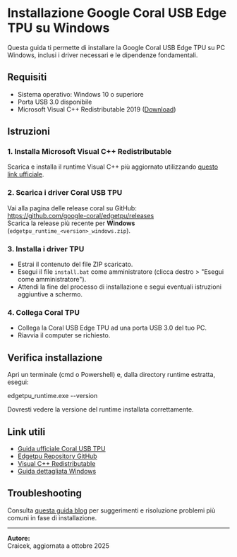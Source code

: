 # Installazione Google Coral USB Edge TPU su Windows

Questa guida ti permette di installare la Google Coral USB Edge TPU su PC Windows, inclusi i driver necessari e le dipendenze fondamentali.

## Requisiti

- Sistema operativo: Windows 10 o superiore
- Porta USB 3.0 disponibile
- Microsoft Visual C++ Redistributable 2019 ([Download](https://learn.microsoft.com/en-us/cpp/windows/latest-supported-vc-redist))

## Istruzioni

### 1. Installa Microsoft Visual C++ Redistributable

Scarica e installa il runtime Visual C++ più aggiornato utilizzando [questo link ufficiale](https://learn.microsoft.com/en-us/cpp/windows/latest-supported-vc-redist).

### 2. Scarica i driver Coral USB TPU

Vai alla pagina delle release coral su GitHub:  
https://github.com/google-coral/edgetpu/releases  
Scarica la release più recente per **Windows** (`edgetpu_runtime_<version>_windows.zip`).

### 3. Installa i driver TPU

- Estrai il contenuto del file ZIP scaricato.
- Esegui il file `install.bat` come amministratore (clicca destro > "Esegui come amministratore").
- Attendi la fine del processo di installazione e segui eventuali istruzioni aggiuntive a schermo.

### 4. Collega Coral TPU

- Collega la Coral USB Edge TPU ad una porta USB 3.0 del tuo PC.
- Riavvia il computer se richiesto.

## Verifica installazione

Apri un terminale (cmd o Powershell) e, dalla directory runtime estratta, esegui:

edgetpu_runtime.exe --version

Dovresti vedere la versione del runtime installata correttamente.

## Link utili

- [Guida ufficiale Coral USB TPU](https://coral.ai/docs/accelerator/get-started)
- [Edgetpu Repository GitHub](https://github.com/google-coral/edgetpu/releases)
- [Visual C++ Redistributable](https://learn.microsoft.com/en-us/cpp/windows/latest-supported-vc-redist)
- [Guida dettagliata Windows](https://johngalea.wordpress.com/2024/06/28/coral-tpu-on-windows/)

## Troubleshooting

Consulta [questa guida blog](https://johngalea.wordpress.com/2024/06/28/coral-tpu-on-windows/) per suggerimenti e risoluzione problemi più comuni in fase di installazione.

---

**Autore:**  
Craicek, aggiornata a ottobre 2025
